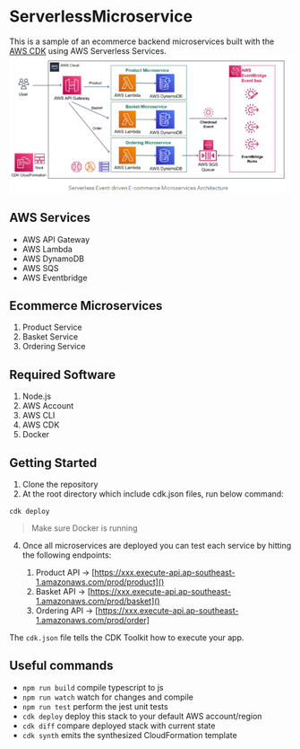 # ServerlessMicroservice
This is a sample of an ecommerce backend microservices built with the [AWS CDK](https://docs.aws.amazon.com/cdk/api/v1/docs/aws-construct-library.html) using AWS Serverless Services.
![ALT Text](./images/event-driven-microsrvices-image.png)

## AWS Services
- AWS API Gateway
- AWS Lambda
- AWS DynamoDB
- AWS SQS
- AWS Eventbridge

## Ecommerce Microservices
1. Product Service
2. Basket Service
3. Ordering Service

## Required Software
1. Node.js
2. AWS Account
3. AWS CLI
4. AWS CDK
5. Docker

## Getting Started
1. Clone the repository
2. At the root directory which include cdk.json files, run below command:
```
cdk deploy
```
> Make sure Docker is running
4. Once all microservices are deployed you can test each service by hitting the following endpoints:

    1. Product API -> [https://xxx.execute-api.ap-southeast-1.amazonaws.com/prod/product]()
    2. Basket API -> [https://xxx.execute-api.ap-southeast-1.amazonaws.com/prod/basket]()
    3. Ordering API -> [https://xxx.execute-api.ap-southeast-1.amazonaws.com/prod/order]


The `cdk.json` file tells the CDK Toolkit how to execute your app.

## Useful commands

* `npm run build`   compile typescript to js
* `npm run watch`   watch for changes and compile
* `npm run test`    perform the jest unit tests
* `cdk deploy`      deploy this stack to your default AWS account/region
* `cdk diff`        compare deployed stack with current state
* `cdk synth`       emits the synthesized CloudFormation template
